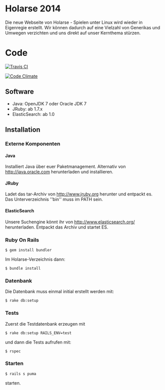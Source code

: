 # Holarse 2014
Die neue Webseite von Holarse - Spielen unter Linux wird wieder in Eigenregie erstellt. Wir können dadurch auf eine Vielzahl von Generikas und Umwegen verzichten und uns direkt auf unser Kernthema stürzen.

# Code
[![Travis CI](https://travis-ci.org/commel/holarse.png)](https://travis-ci.org/commel/holarse)

[![Code Climate](https://codeclimate.com/github/commel/holarse.png)](https://codeclimate.com/github/commel/holarse)

## Software
* Java: OpenJDK 7 oder Oracle JDK 7
* JRuby: ab 1.7.x
* ElasticSearch: ab 1.0

## Installation

### Externe Komponenten

#### Java
Installiert Java über euer Paketmanagement. Alternativ von http://java.oracle.com herunterladen und installieren.

#### JRuby
Ladet das tar-Archiv von http://www.jruby.org herunter und entpackt es. Das Unterverzeichnis ''bin'' muss im PATH sein. 

#### ElasticSearch
Unsere Suchengine könnt ihr von http://www.elasticsearch.org/ herunterladen. Entpackt das Archiv und startet ES. 

### Ruby On Rails
```
$ gem install bundler
``` 
Im Holarse-Verzeichnis dann: 
```
$ bundle install
```

### Datenbank
Die Datenbank muss einmal initial erstellt werden mit:
```
$ rake db:setup
```

### Tests
Zuerst die Testdatenbank erzeugen mit 
```
$ rake db:setup RAILS_ENV=test
``` 
und dann die Tests aufrufen mit: 
```
$ rspec
```

### Starten
```
$ rails s puma
```
starten.
